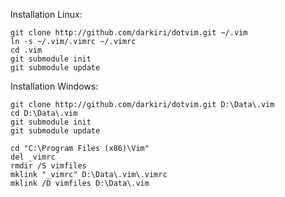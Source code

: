 Installation Linux:

    git clone http://github.com/darkiri/dotvim.git ~/.vim
    ln -s ~/.vim/.vimrc ~/.vimrc
    cd .vim
    git submodule init
    git submodule update

Installation Windows:

    git clone http://github.com/darkiri/dotvim.git D:\Data\.vim
    cd D:\Data\.vim
    git submodule init
    git submodule update
    
    cd "C:\Program Files (x86)\Vim"
    del _vimrc
    rmdir /S vimfiles
    mklink "_vimrc" D:\Data\.vim\.vimrc
    mklink /D vimfiles D:\Data\.vim
